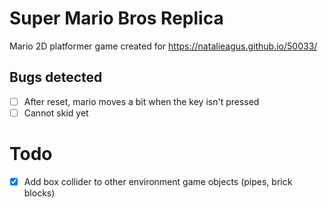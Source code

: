 # Super Mario Bros Replica

Mario 2D platformer game created for https://natalieagus.github.io/50033/

## Bugs detected
 - [ ] After reset, mario moves a bit when the key isn't pressed
 - [ ] Cannot skid yet

# Todo
 - [x] Add box collider to other environment game objects (pipes, brick blocks)